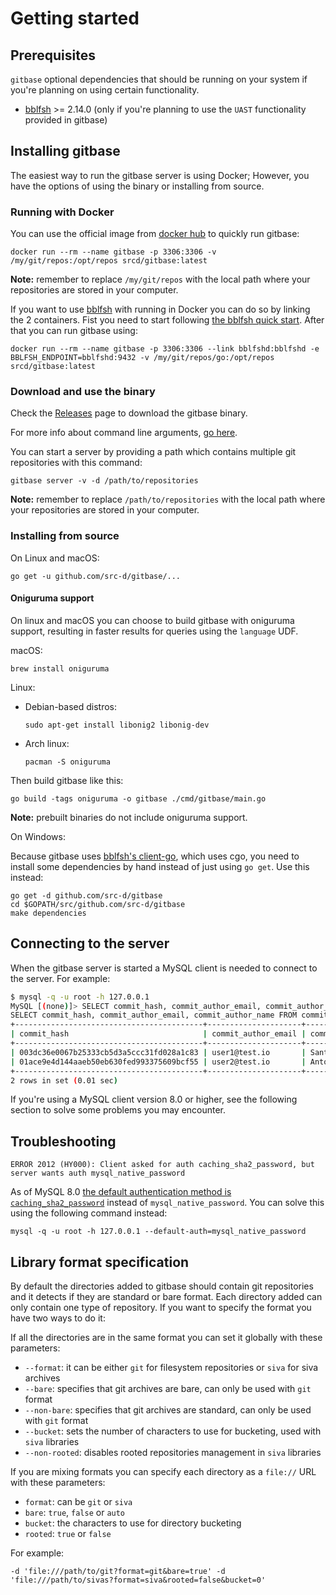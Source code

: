 # Getting started

## Prerequisites

`gitbase` optional dependencies that should be running on your system if you're planning on using certain functionality.

* [bblfsh](https://github.com/bblfsh/bblfshd) &gt;= 2.14.0 \(only if you're planning to use the `UAST` functionality provided in gitbase\)

## Installing gitbase

The easiest way to run the gitbase server is using Docker; However, you have the options of using the binary or installing from source.

### Running with Docker

You can use the official image from [docker hub](https://hub.docker.com/r/srcd/gitbase/tags/) to quickly run gitbase:

```text
docker run --rm --name gitbase -p 3306:3306 -v /my/git/repos:/opt/repos srcd/gitbase:latest
```

**Note:** remember to replace `/my/git/repos` with the local path where your repositories are stored in your computer.

If you want to use [bblfsh](https://github.com/bblfsh/bblfshd) with running in Docker you can do so by linking the 2 containers. Fist you need to start following [the bblfsh quick start](https://github.com/bblfsh/bblfshd#quick-start). After that you can run gitbase using:

```text
docker run --rm --name gitbase -p 3306:3306 --link bblfshd:bblfshd -e BBLFSH_ENDPOINT=bblfshd:9432 -v /my/git/repos/go:/opt/repos srcd/gitbase:latest
```

### Download and use the binary

Check the [Releases](https://github.com/src-d/gitbase/releases) page to download the gitbase binary.

For more info about command line arguments, [go here](configuration.md#command-line-arguments).

You can start a server by providing a path which contains multiple git repositories with this command:

```text
gitbase server -v -d /path/to/repositories
```

**Note:** remember to replace `/path/to/repositories` with the local path where your repositories are stored in your computer.

### Installing from source

On Linux and macOS:

```text
go get -u github.com/src-d/gitbase/...
```

#### Oniguruma support

On linux and macOS you can choose to build gitbase with oniguruma support, resulting in faster results for queries using the `language` UDF.

macOS:

```text
brew install oniguruma
```

Linux:

* Debian-based distros:

  ```text
  sudo apt-get install libonig2 libonig-dev
  ```

* Arch linux:

  ```text
  pacman -S oniguruma
  ```

Then build gitbase like this:

```text
go build -tags oniguruma -o gitbase ./cmd/gitbase/main.go
```

**Note:** prebuilt binaries do not include oniguruma support.

On Windows:

Because gitbase uses [bblfsh's client-go](https://github.com/bblfsh/client-go), which uses cgo, you need to install some dependencies by hand instead of just using `go get`. Use this instead:

```text
go get -d github.com/src-d/gitbase
cd $GOPATH/src/github.com/src-d/gitbase
make dependencies
```

## Connecting to the server

When the gitbase server is started a MySQL client is needed to connect to the server. For example:

```bash
$ mysql -q -u root -h 127.0.0.1
MySQL [(none)]> SELECT commit_hash, commit_author_email, commit_author_name FROM commits LIMIT 2;
SELECT commit_hash, commit_author_email, commit_author_name FROM commits LIMIT 2;
+------------------------------------------+---------------------+-----------------------+
| commit_hash                              | commit_author_email | commit_author_name    |
+------------------------------------------+---------------------+-----------------------+
| 003dc36e0067b25333cb5d3a5ccc31fd028a1c83 | user1@test.io       | Santiago M. Mola      |
| 01ace9e4d144aaeb50eb630fed993375609bcf55 | user2@test.io       | Antonio Navarro Perez |
+------------------------------------------+---------------------+-----------------------+
2 rows in set (0.01 sec)
```

If you're using a MySQL client version 8.0 or higher, see the following section to solve some problems you may encounter.

## Troubleshooting

```text
ERROR 2012 (HY000): Client asked for auth caching_sha2_password, but server wants auth mysql_native_password
```

As of MySQL 8.0 [the default authentication method is `caching_sha2_password`](https://dev.mysql.com/doc/refman/8.0/en/caching-sha2-pluggable-authentication.html) instead of `mysql_native_password`. You can solve this using the following command instead:

```text
mysql -q -u root -h 127.0.0.1 --default-auth=mysql_native_password
```

## Library format specification

By default the directories added to gitbase should contain git repositories and it detects if they are standard or bare format. Each directory added can only contain one type of repository. If you want to specify the format you have two ways to do it:

If all the directories are in the same format you can set it globally with these parameters:

* `--format`: it can be either `git` for filesystem repositories or `siva` for siva archives
* `--bare`: specifies that git archives are bare, can only be used with `git` format
* `--non-bare`: specifies that git archives are standard, can only be used with `git` format
* `--bucket`: sets the number of characters to use for bucketing, used with `siva` libraries
* `--non-rooted`: disables rooted repositories management in `siva` libraries

If you are mixing formats you can specify each directory as a `file://` URL with these parameters:

* `format`: can be `git` or `siva`
* `bare`: `true`, `false` or `auto`
* `bucket`: the characters to use for directory bucketing
* `rooted`: `true` or `false`

For example:

```text
-d 'file:///path/to/git?format=git&bare=true' -d 'file:///path/to/sivas?format=siva&rooted=false&bucket=0'
```

